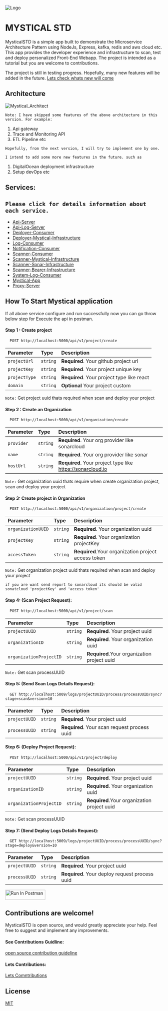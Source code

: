 ![Logo]()

# MYSTICAL STD
MysticalSTD is a simple app built to demonstrate the Microservice Architecture Pattern using NodeJs, Express, kafka, redis and aws cloud etc. This app provides the developer experience and infrastructure to scan, test and deploy personalized Front-End Webapp. The project is intended as a tutorial but you are welcome to contributions.

The project is still in testing progress. Hopefully, many new features will be added in the future. [Lets check whats new will come](https://github.com/YeasinSE/Mystical-STD/issues)

## Architecture
![Mystical_Architect](https://github.com/YeasinSE/Mystical-STD/assets/67215692/00cb360d-9e5e-461b-96d5-c798f5e1fee1)

`Note: I have skipped some features of the above architecture in this version. For example:`

1. Api gateway
2. Trace and Monitoring API
3. ETL Pipeline etc

`Hopefully, from the next version, I will try to implement one by one.`

`I intend to add some more new features in the future. such as`

1. DigitalOcean deployment infrastructure
2. Setup devOps etc

## Services:

`Please click for details information about each service.`
-------------------------------------------------------------------------------------
- [Api-Server](https://github.com/YeasinSE/Mystical-STD/edit/main/api-server/README.md)
- [Api-Log-Server](https://github.com/YeasinSE/Mystical-STD/blob/main/api-log-server/README.md)
- [Deployer-Consumer](https://github.com/YeasinSE/Mystical-STD/blob/main/deployer-consumer/README.md)
- [Deployer-Mystical-Infrastructure](https://github.com/YeasinSE/Mystical-STD/blob/main/deployer-mystical-infrastructure/README.md)
- [Log-Consumer](https://github.com/YeasinSE/Mystical-STD/blob/main/log-consumer/README.md)
- [Notification-Consumer](https://github.com/YeasinSE/Mystical-STD/blob/main/notification-consumer/README.md)
- [Scanner-Consumer](https://github.com/YeasinSE/Mystical-STD/blob/main/scanner-consumer/README.md)
- [Scanner-Mystical-Infrastructure](https://github.com/YeasinSE/Mystical-STD/blob/main/scanner-mystical-infrastructure-node/README.md)
- [Scanner-Sonar-Infrastructure](https://github.com/YeasinSE/Mystical-STD/blob/main/scanner-sonar-infrastructure-node/README.md)
- [Scanner-Bearer-Infrastructure](https://github.com/YeasinSE/Mystical-STD/blob/main/scanner-bearer-infrastructure-node/README.md)
- [System-Log-Consumer](https://github.com/YeasinSE/Mystical-STD/blob/main/system-log-consumer/README.md)
- [Mystical-App](https://github.com/YeasinSE/Mystical-STD/blob/main/mystical-app/README.md)
- [Proxy-Server](https://github.com/YeasinSE/Mystical-STD/blob/main/proxy-server/README.md)

## How To Start Mystical application
If all above service configure and run successfully now you can go throw below step for Execute the api in postman.

#### Step 1 : Create project 
 
```http
  POST http://localhost:5000/api/v1/project/create
```
| Parameter | Type     | Description                |
| :-------- | :------- | :------------------------- |
| `projectUrl` | `string` | **Required**. Your github project url |
| `projectKey` | `string` | **Required**. Your project unique key |
| `projectType` | `string` | **Required**. Your project type like react |
| `domain` | `string` | **Optional** Your project custom |

`Note:` Get project uuid thats required when scan and deploy your project

#### Step 2 : Create an Organization
```http
  POST http://localhost:5000/api/v1/organization/create
```
| Parameter | Type     | Description                |
| :-------- | :------- | :------------------------- |
| `provider` | `string` | **Required**. Your org provider like sonarcloud |
| `name` | `string` | **Required**. Your org provider like sonar |
| `hostUrl` | `string` | **Required**. Your project type like https://sonarcloud.io |

`Note:` Get organization uuid thats require when create organization project, scan and deploy your project

#### Step 3: Create project in Organization
```http
  POST http://localhost:5000/api/v1/organization/project/create
```
| Parameter | Type     | Description                |
| :-------- | :------- | :------------------------- |
| `organizationUUID` | `string` | **Required**. Your organization uuid |
| `projectKey` | `string` | **Required**. Your organization projectKey |
| `accessToken` | `string` | **Required**.Your organization project access token|

`Note:` Get organization project uuid thats required when scan and deploy your project`

`if you are want send report to sonarcloud its should be valid sonatcloud 'projectKey' and 'access token'`


#### Step 4: (Scan Project Request):
```http
  POST http://localhost:5000/api/v1/project/scan
```
| Parameter | Type     | Description                |
| :-------- | :------- | :------------------------- |
| `projectUUID` | `string` | **Required**. Your project uuid |
| `organizationID` | `string` | **Required**. Your organization uuid |
| `organizationProjectID` | `string` | **Required**.Your organization project uuid |

`Note:` Get scan processUUID

#### Step 5: (Send Scan Logs Details Request):
```http
  GET http://localhost:5009/logs/projectUUID/process/processUUID/sync?stage=scan&version=10
```
| Parameter | Type     | Description                |
| :-------- | :------- | :------------------------- |
| `projectUUID` | `string` | **Required**. Your project uuid |
| `processUUID` | `string` | **Required**. Your scan request process uuid |


#### Step 6: (Deploy Project Request):
```http
  POST http://localhost:5000/api/v1/project/deploy
```
| Parameter | Type     | Description                |
| :-------- | :------- | :------------------------- |
| `projectUUID` | `string` | **Required**. Your project uuid |
| `organizationID` | `string` | **Required**. Your organization uuid |
| `organizationProjectID` | `string` | **Required**.Your organization project uuid |

`Note:` Get scan processUUID

#### Step 7: (Send Deploy Logs Details Request):
```http
  GET http://localhost:5009/logs/projectUUID/process/processUUID/sync?stage=deploy&version=10
```
| Parameter | Type     | Description                |
| :-------- | :------- | :------------------------- |
| `projectUUID` | `string` | **Required**. Your project uuid |
| `processUUID` | `string` | **Required**. Your deploy request process uuid |

[<img src="https://run.pstmn.io/button.svg" alt="Run In Postman" style="width: 128px; height: 32px;">](https://red-star-627304.postman.co/collection/1407069-6b108f48-44cf-4218-8a2c-edc31cbeb0ad?source=rip_markdown)


## Contributions are welcome!
MysticalSTD is open source, and would greatly appreciate your help. Feel free to suggest and implement any improvements. 

#### See Contributions Guidline:
[open source contribution guideline](https://docs.github.com/en/get-started/exploring-projects-on-github/contributing-to-a-project)

#### Lets Contributions:
[Lets Comntributions](https://github.com/YeasinSE/Mystical-STD/issues)

## License

[MIT](https://choosealicense.com/licenses/mit/)
